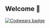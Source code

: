 ## Welcome 👋
[![Codwears badge](https://www.codewars.com/users/maksicode/badges/large)](https://www.codewars.com/users/maksicode)
